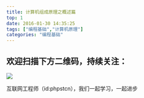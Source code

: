 ```yaml
---
title: 计算机组成原理之概述篇
top: 1
date: 2016-01-30 14:35:25
tags: ["编程基础","计算机原理"]
categories: "编程基础"
---
```



## 欢迎扫描下方二维码，持续关注：
![](https://ww1.sinaimg.cn/large/a616b9a4gy1g4xzv954a4j20760763yo.jpg)

互联网工程师（id:phpstcn），我们一起学习，一起进步